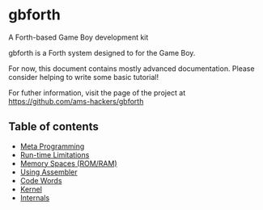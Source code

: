 gbforth
========
A Forth-based Game Boy development kit

gbforth is a Forth system designed to for the Game Boy.

For now, this document contains mostly advanced documentation. Please
consider helping to write some basic tutorial!

For futher information, visit the page of the project at
https://github.com/ams-hackers/gbforth

## Table of contents

  - [Meta Programming](./meta.md)
  - [Run-time Limitations](./limitations.md)
  - [Memory Spaces (ROM/RAM)](./memory.md)
  - [Using Assembler](./assembler.md)
  - [Code Words](./code-words.md)
  - [Kernel](./kernel.md)
  - [Internals](./internals.md)
